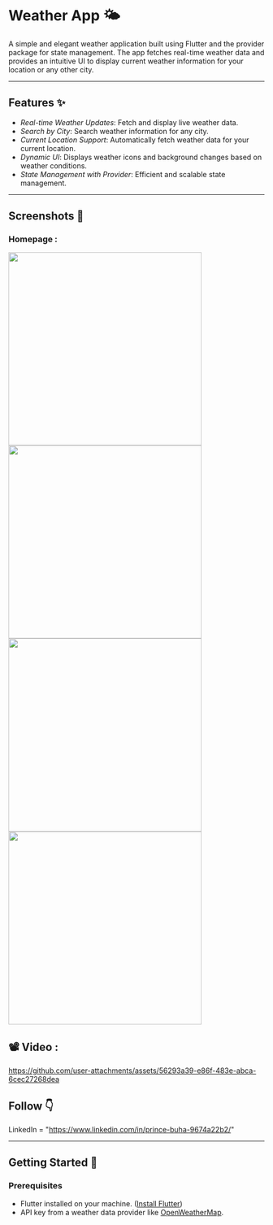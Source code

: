 # Weather App 🌤

A simple and elegant weather application built using Flutter and the provider package for state management. The app fetches real-time weather data and provides an intuitive UI to display current weather information for your location or any other city.

---

## Features ✨

- *Real-time Weather Updates*: Fetch and display live weather data.
- *Search by City*: Search weather information for any city.
- *Current Location Support*: Automatically fetch weather data for your current location.
- *Dynamic UI*: Displays weather icons and background changes based on weather conditions.
- *State Management with Provider*: Efficient and scalable state management.

---

## Screenshots 📸

### Homepage :

   <img src="https://github.com/user-attachments/assets/99d5e1d2-d63c-4b99-90cd-b01526789e82" width="380">
   
   <img src="https://github.com/user-attachments/assets/5d9bdd0a-e30d-45f2-9114-0e87eb14e4c2" width="380">
   
   <img src= "https://github.com/user-attachments/assets/9d16b804-6319-4c1d-8a5c-31ab69f48bda" width="380">
   
   <img src="https://github.com/user-attachments/assets/aec5de1b-a644-4fdd-bd99-7cc631082365" width="380">

   ## 📽 Video : 

https://github.com/user-attachments/assets/56293a39-e86f-483e-abca-6cec27268dea





 ## Follow 👇
  LinkedIn  = "https://www.linkedin.com/in/prince-buha-9674a22b2/"



---

## Getting Started 🚀

### Prerequisites

- Flutter installed on your machine. ([Install Flutter](https://flutter.dev/docs/get-started/install))
- API key from a weather data provider like [OpenWeatherMap](https://openweathermap.org/api).
